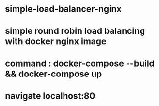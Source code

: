 # simple-load-balancer-nginx

# simple round robin load balancing with docker nginx image
# command : docker-compose --build && docker-compose up 
# navigate localhost:80
